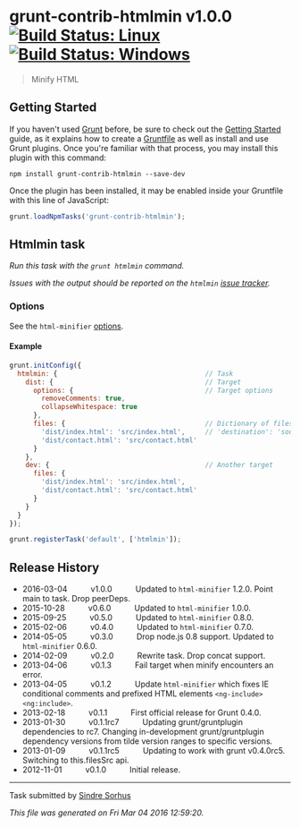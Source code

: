 # grunt-contrib-htmlmin v1.0.0 [![Build Status: Linux](https://travis-ci.org/gruntjs/grunt-contrib-htmlmin.svg?branch=master)](https://travis-ci.org/gruntjs/grunt-contrib-htmlmin) [![Build Status: Windows](https://ci.appveyor.com/api/projects/status/sn73i2qggqeolnc2/branch/master?svg=true)](https://ci.appveyor.com/project/gruntjs/grunt-contrib-htmlmin/branch/master)

> Minify HTML



## Getting Started

If you haven't used [Grunt](http://gruntjs.com/) before, be sure to check out the [Getting Started](http://gruntjs.com/getting-started) guide, as it explains how to create a [Gruntfile](http://gruntjs.com/sample-gruntfile) as well as install and use Grunt plugins. Once you're familiar with that process, you may install this plugin with this command:

```shell
npm install grunt-contrib-htmlmin --save-dev
```

Once the plugin has been installed, it may be enabled inside your Gruntfile with this line of JavaScript:

```js
grunt.loadNpmTasks('grunt-contrib-htmlmin');
```




## Htmlmin task
_Run this task with the `grunt htmlmin` command._

*Issues with the output should be reported on the `htmlmin` [issue tracker](https://github.com/kangax/html-minifier/issues/new).*

### Options

See the `html-minifier` [options](https://github.com/kangax/html-minifier#options-quick-reference).

#### Example

```js
grunt.initConfig({
  htmlmin: {                                     // Task
    dist: {                                      // Target
      options: {                                 // Target options
        removeComments: true,
        collapseWhitespace: true
      },
      files: {                                   // Dictionary of files
        'dist/index.html': 'src/index.html',     // 'destination': 'source'
        'dist/contact.html': 'src/contact.html'
      }
    },
    dev: {                                       // Another target
      files: {
        'dist/index.html': 'src/index.html',
        'dist/contact.html': 'src/contact.html'
      }
    }
  }
});

grunt.registerTask('default', ['htmlmin']);
```


## Release History

 * 2016-03-04   v1.0.0   Updated to `html-minifier` 1.2.0. Point main to task. Drop peerDeps.
 * 2015-10-28   v0.6.0   Updated to `html-minifier` 1.0.0.
 * 2015-09-25   v0.5.0   Updated to `html-minifier` 0.8.0.
 * 2015-02-06   v0.4.0   Updated to `html-minifier` 0.7.0.
 * 2014-05-05   v0.3.0   Drop node.js 0.8 support. Updated to `html-minifier` 0.6.0.
 * 2014-02-09   v0.2.0   Rewrite task. Drop concat support.
 * 2013-04-06   v0.1.3   Fail target when minify encounters an error.
 * 2013-04-05   v0.1.2   Update `html-minifier` which fixes IE conditional comments and prefixed HTML elements `<ng-include>` `<ng:include>`.
 * 2013-02-18   v0.1.1   First official release for Grunt 0.4.0.
 * 2013-01-30   v0.1.1rc7   Updating grunt/gruntplugin dependencies to rc7. Changing in-development grunt/gruntplugin dependency versions from tilde version ranges to specific versions.
 * 2013-01-09   v0.1.1rc5   Updating to work with grunt v0.4.0rc5. Switching to this.filesSrc api.
 * 2012-11-01   v0.1.0   Initial release.

---

Task submitted by [Sindre Sorhus](http://github.com/sindresorhus)

*This file was generated on Fri Mar 04 2016 12:59:20.*
